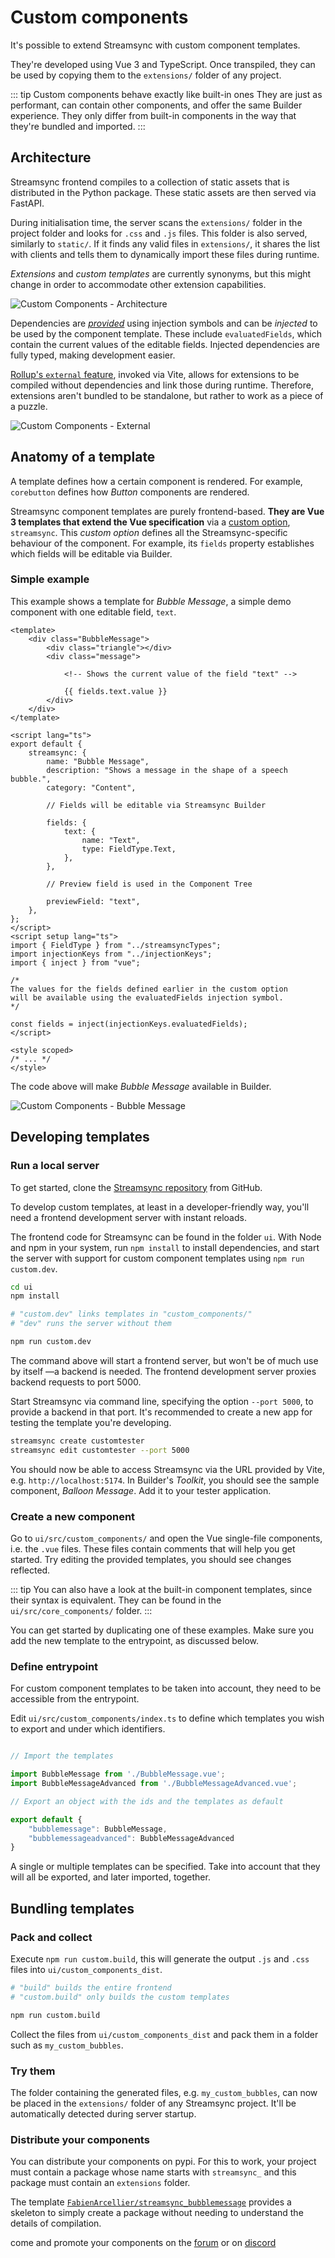 # Custom components

It's possible to extend Streamsync with custom component templates. 

They're developed using Vue 3 and TypeScript. Once transpiled, they can be used by copying them to the `extensions/` folder of any project.

::: tip Custom components behave exactly like built-in ones
They are just as performant, can contain other components, and offer the same Builder experience. They only differ from built-in components in the way that they're bundled and imported.
:::

## Architecture

Streamsync frontend compiles to a collection of static assets that is distributed in the Python package. These static assets are then served via FastAPI.

During initialisation time, the server scans the `extensions/` folder in the project folder and looks for `.css` and `.js` files. This folder is also served, similarly to `static/`. If it finds any valid files in `extensions/`, it shares the list with clients and tells them to dynamically import these files during runtime.

_Extensions_ and _custom templates_ are currently synonyms, but this might change in order to accommodate other extension capabilities.

![Custom Components - Architecture](./images/custom-components.architecture.png)

Dependencies are [_provided_](https://vuejs.org/api/composition-api-dependency-injection.html) using injection symbols and can be _injected_ to be used by the component template. These include `evaluatedFields`, which contain the current values of the editable fields. Injected dependencies are fully typed, making  development easier.

[Rollup's `external` feature](https://rollupjs.org/configuration-options/#external), invoked via Vite, allows for extensions to be compiled without dependencies and link those during runtime. Therefore, extensions aren't bundled to be standalone, but rather to work as a piece of a puzzle.

![Custom Components - External](./images/custom-components.external.png)

## Anatomy of a template

A template defines how a certain component is rendered. For example, `corebutton` defines how _Button_ components are rendered.

Streamsync component templates are purely frontend-based. **They are Vue 3 templates that extend the Vue specification** via a [custom option](https://vuejs.org/api/utility-types.html#componentcustomoptions), `streamsync`. This _custom option_ defines all the Streamsync-specific behaviour of the component. For example, its `fields` property establishes which fields will be editable via Builder.

### Simple example

This example shows a template for _Bubble Message_, a simple demo component with one editable field, `text`.   

```vue
<template>
	<div class="BubbleMessage">
        <div class="triangle"></div>
        <div class="message">

            <!-- Shows the current value of the field "text" -->
            
            {{ fields.text.value }}
        </div>
	</div>
</template>

<script lang="ts">
export default {    
    streamsync: {
		name: "Bubble Message",
		description: "Shows a message in the shape of a speech bubble.",
		category: "Content",
		
        // Fields will be editable via Streamsync Builder
        
        fields: {
			text: {
				name: "Text",
				type: FieldType.Text,
			},
		},

        // Preview field is used in the Component Tree

		previewField: "text",
	},
};
</script>
<script setup lang="ts">
import { FieldType } from "../streamsyncTypes";
import injectionKeys from "../injectionKeys";
import { inject } from "vue";

/*
The values for the fields defined earlier in the custom option
will be available using the evaluatedFields injection symbol.
*/

const fields = inject(injectionKeys.evaluatedFields);
</script>

<style scoped>
/* ... */
</style>
```

The code above will make _Bubble Message_ available in Builder.

![Custom Components - Bubble Message](./images/custom-components.bubble-message.png)

## Developing templates

### Run a local server

To get started, clone the [Streamsync repository](https://github.com/streamsync-cloud/streamsync) from GitHub. 

To develop custom templates, at least in a developer-friendly way, you'll need a frontend development server with instant reloads.

The frontend code for Streamsync can be found in the folder `ui`. With Node and npm in your system, run `npm install` to install dependencies, and start the server with support for custom component templates using `npm run custom.dev`.

```sh
cd ui
npm install

# "custom.dev" links templates in "custom_components/"
# "dev" runs the server without them 

npm run custom.dev
```

The command above will start a frontend server, but won't be of much use by itself —a backend is needed. The frontend development server proxies backend requests to port 5000.

Start Streamsync via command line, specifying the option `--port 5000`, to provide a backend in that port. It's recommended to create a new app for testing the template you're developing.

```sh
streamsync create customtester
streamsync edit customtester --port 5000
```

You should now be able to access Streamsync via the URL provided by Vite, e.g. `http://localhost:5174`. In Builder's _Toolkit_, you should see the sample component, _Balloon Message_. Add it to your tester application.

### Create a new component

Go to `ui/src/custom_components/` and open the Vue single-file components, i.e. the `.vue` files. These files contain comments that will help you get started. Try editing the provided templates, you should see changes reflected.

::: tip
You can also have a look at the built-in component templates, since their syntax is equivalent. They can be found in the `ui/src/core_components/` folder.
:::

You can get started by duplicating one of these examples. Make sure you add the new template to the entrypoint, as discussed below.

### Define entrypoint

For custom component templates to be taken into account, they need to be accessible from the entrypoint.

Edit `ui/src/custom_components/index.ts` to define which templates you wish to export and under which identifiers.

```ts

// Import the templates

import BubbleMessage from './BubbleMessage.vue';
import BubbleMessageAdvanced from './BubbleMessageAdvanced.vue';

// Export an object with the ids and the templates as default

export default {
    "bubblemessage": BubbleMessage,
    "bubblemessageadvanced": BubbleMessageAdvanced
}
```

A single or multiple templates can be specified. Take into account that they will all be exported, and later imported, together.

## Bundling templates

### Pack and collect

Execute `npm run custom.build`, this will generate the output `.js` and `.css` files into `ui/custom_components_dist`.

```sh
# "build" builds the entire frontend
# "custom.build" only builds the custom templates 

npm run custom.build
```

Collect the files from `ui/custom_components_dist` and pack them in a folder such as `my_custom_bubbles`. 

### Try them

The folder containing the generated files, e.g. `my_custom_bubbles`, can now be placed in the `extensions/` folder of any Streamsync project. It'll be automatically detected during server startup.

### Distribute your components

You can distribute your components on pypi. For this to work, your project must contain a package whose name starts with `streamsync_` and this package must contain an ``extensions`` folder.

The template [`FabienArcellier/streamsync_bubblemessage`](https://github.com/FabienArcellier/streamsync_bubblemessage/tree/master) provides a skeleton to simply create a package without needing to understand the details of compilation.

come and promote your components on the [forum](https://github.com/streamsync-cloud/streamsync/discussions) or on [discord](https://discord.gg/sn677E3Pd3)